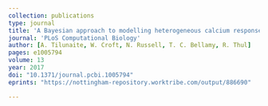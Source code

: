 ```yaml
---
collection: publications
type: journal
title: 'A Bayesian approach to modelling heterogeneous calcium responses in cell populations'
journal: 'PLoS Computational Biology'
author: [A. Tilunaite, W. Croft, N. Russell, T. C. Bellamy, R. Thul]
pages: e1005794
volume: 13
year: 2017
doi: "10.1371/journal.pcbi.1005794"
eprints: "https://nottingham-repository.worktribe.com/output/886690"

---
```


